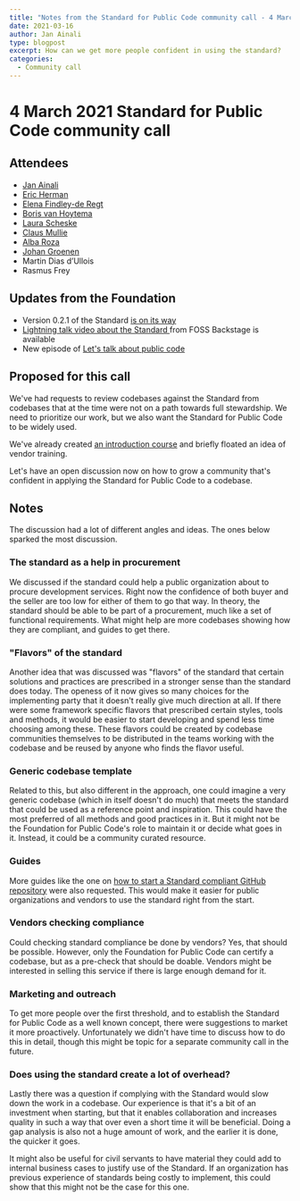 ```yaml
---
title: "Notes from the Standard for Public Code community call - 4 March 2021"
date: 2021-03-16
author: Jan Ainali
type: blogpost
excerpt: How can we get more people confident in using the standard?
categories:
  - Community call
---
```


# 4 March 2021 Standard for Public Code community call

## Attendees

* [Jan Ainali](https://publiccode.net/team/jan-ainali.html)
* [Eric Herman](https://publiccode.net/team/eric-herman.html)
* [Elena Findley-de Regt](https://publiccode.net/team/elena-findley-de-regt.html)
* [Boris van Hoytema](https://publiccode.net/team/boris-van-hoytema.html)
* [Laura Scheske](https://publiccode.net/who-we-are/team/laura-scheske.html)
* [Claus Mullie](https://publiccode.net/who-we-are/team/claus-mullie.html)
* [Alba Roza](https://publiccode.net/who-we-are/team/alba-roza.html)
* [Johan Groenen](https://www.jgroenen.nl/)
* Martin Dias d’Ullois
* Rasmus Frey

## Updates from the Foundation

* Version 0.2.1 of the Standard [is on its way](https://github.com/publiccodenet/standard/pull/478)
* [Lightning talk video about the Standard ](https://www.youtube.com/watch?v=SKl3BX9kAbY) from FOSS Backstage is available
* New episode of [Let's talk about public code](https://podcast.publiccode.net/e/4-lea-hemetsberger-open-agile-smart-cities/)

## Proposed for this call

We've had requests to review codebases against the Standard from codebases that at the time were not on a path towards full stewardship. We need to prioritize our work, but we also want the Standard for Public Code to be widely used.

We've already created [an introduction course](https://citybycity.academy/course/standards-for-smart-cities) and briefly floated an idea of vendor training.

Let's have an open discussion now on how to grow a community that's confident in applying the Standard for Public Code to a codebase.

## Notes

The discussion had a lot of different angles and ideas. The ones below sparked the most discussion.

### The standard as a help in procurement

We discussed if the standard could help a public organization about to procure development services. Right now the confidence of both buyer and the seller are too low for either of them to go that way. In theory, the standard should be able to be part of a procurement, much like a set of functional requirements. What might help are more codebases showing how they are compliant, and guides to get there.

### "Flavors" of the standard

Another idea that was discussed was "flavors" of the standard that certain solutions and practices are prescribed in a stronger sense than the standard does today. The openess of it now gives so many choices for the implementing party that it doesn't really give much direction at all. If there were some framework specific flavors that prescribed certain styles, tools and methods, it would be easier to start developing and spend less time choosing among these. These flavors could be created by codebase communities themselves to be distributed in the teams working with the codebase and be reused by anyone who finds the flavor useful.

### Generic codebase template

Related to this, but also different in the approach, one could imagine a very generic codebase (which in itself doesn't do much) that meets the standard that could be used as a reference point and inspiration. This could have the most preferred of all methods and good practices in it. But it might not be the Foundation for Public Code's role to maintain it or decide what goes in it. Instead, it could be a community curated resource.

### Guides

More guides like the one on [how to start a Standard compliant GitHub repository](https://blog.publiccode.net/news/2020/12/09/how-to-start-a-standard-compliant-repository.html) were also requested. This would make it easier for public organizations and vendors to use the standard right from the start.

### Vendors checking compliance

Could checking standard compliance be done by vendors? Yes, that should be possible. However, only the Foundation for Public Code can certify a codebase, but as a pre-check that should be doable. Vendors might be interested in selling this service if there is large enough demand for it.

### Marketing and outreach

To get more people over the first threshold, and to establish the Standard for Public Code as a well known concept, there were suggestions to market it more proactively. Unfortunately we didn't have time to discuss how to do this in detail, though this might be topic for a separate community call in the future.

### Does using the standard create a lot of overhead?

Lastly there was a question if complying with the Standard would slow down the work in a codebase. Our experience is that it's a bit of an investment when starting, but that it enables collaboration and increases quality in such a way that over even a short time it will be beneficial. Doing a gap analysis is also not a huge amount of work, and the earlier it is done, the quicker it goes.

It might also be useful for civil servants to have material they could add to internal business cases to justify use of the Standard. If an organization has previous experience of standards being costly to implement, this could show that this might not be the case for this one.
